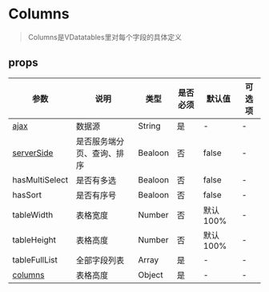 # Columns

> Columns是VDatatables里对每个字段的具体定义

## props

| 参数 | 说明 | 类型 | 是否必须 | 默认值 | 可选项 |
|---|---|---|---|---|---|
| [ajax](/deploy)  | 数据源 | String | 是 | - | - |
| [serverSide](/deploy)  | 是否服务端分页、查询、排序 | Bealoon | 否 | false | - |
| hasMultiSelect  | 是否有多选 | Bealoon | 否 | false | - |
| hasSort  | 是否有序号 | Bealoon | 否 | false | - |
| tableWidth | 表格宽度 | Number | 否 | 默认100% | - |
| tableHeight  | 表格高度 | Number | 否 | 默认100% | - |
| tableFullList  | 全部字段列表 | Array | 是 | - | - |
| [columns](/columns) | 表格高度 | Object | 是 | - | - |